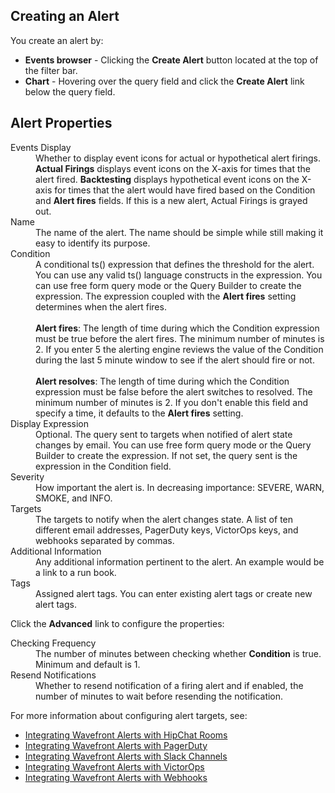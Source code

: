 ## Creating an Alert

You create an alert by:
<ul>
<li><strong>Events browser</strong> - Clicking the <strong>Create Alert</strong> button located at the top of the filter bar.</span></li>
<li><strong>Chart</strong> - Hovering over the query field and click the <strong>Create Alert</strong> link below the query field.</li>
</ul>

## Alert Properties

<dl>
<dt>Events Display</dt>
<dd>Whether to display event icons for actual or hypothetical alert firings. <strong>Actual Firings</strong> displays event icons on the X-axis for times that the alert fired. <strong>Backtesting</strong> displays hypothetical event icons on the X-axis for times that the alert would have fired based on the Condition and <strong>Alert fires</strong> fields. If this is a new alert, Actual Firings is grayed out.</dd>
<dt>Name</dt>
<dd>The name of the alert. The name should be simple while still making it easy to identify its purpose.</dd>
<dt>Condition</dt>
<dd>A conditional ts() expression that defines the threshold for the alert. You can use any valid ts() language constructs in the expression.
You can use free form query mode or the Query Builder to create the expression. The expression coupled with the <strong>Alert fires</strong>
setting determines when the alert fires.<br/><br/>
<strong>Alert fires</strong>: The length of time during which the Condition expression must be true before the alert fires. The minimum number of minutes is 2.  If you enter 5 the alerting engine reviews the value of the Condition during the last 5 minute window to see if the alert should fire or not.<br/><br/>
<strong>Alert resolves</strong>: The length of time during which the Condition expression must be false before the alert switches to resolved. The minimum number of minutes is 2.  If you don't enable this field and specify a time, it defaults to the <strong>Alert fires</strong> setting.
</dd>
<dt>Display Expression</dt>
<dd>Optional. The query sent to targets when notified of alert state changes by email. You can use free form query mode
or the Query Builder to create the expression. If not set, the query sent is the expression in the Condition field.</dd>
<dt>Severity</dt>
<dd>How important the alert is. In decreasing importance:  SEVERE, WARN, SMOKE, and INFO.</dd>
<dt>Targets</dt>
<dd>The targets to notify when the alert changes state. A list of ten different email addresses, PagerDuty keys​, VictorOps keys, and webhooks separated by commas.</dd>
<dt>Additional Information</dt>
<dd>Any additional information pertinent to the alert. An example would be a link to a run book.</dd>
<dt>Tags</dt>
<dd>Assigned alert tags. You can enter existing alert tags or create new alert tags.</dd>
</dl>

Click the **Advanced** link to configure the properties:
<dl>
<dt>Checking Frequency</dt>
<dd>The number of minutes between checking whether <strong>Condition</strong> is true. Minimum and default is 1.</dd>
<dt>Resend Notifications</dt>
<dd>Whether to resend notification of a firing alert and if enabled, the number of minutes to wait before resending the notification.</dd>
</dl>

For more information about configuring alert targets, see:

- [Integrating Wavefront Alerts with HipChat Rooms](https://community.wavefront.com/docs/DOC-1055)
- [Integrating Wavefront Alerts with PagerDuty](https://community.wavefront.com/docs/DOC-1056)
- [Integrating Wavefront Alerts with Slack Channels](https://community.wavefront.com/docs/DOC-1183)
- [Integrating Wavefront Alerts with VictorOps](https://community.wavefront.com/docs/DOC-1251)
- [Integrating Wavefront Alerts with Webhooks](https://community.wavefront.com/docs/DOC-1054)
